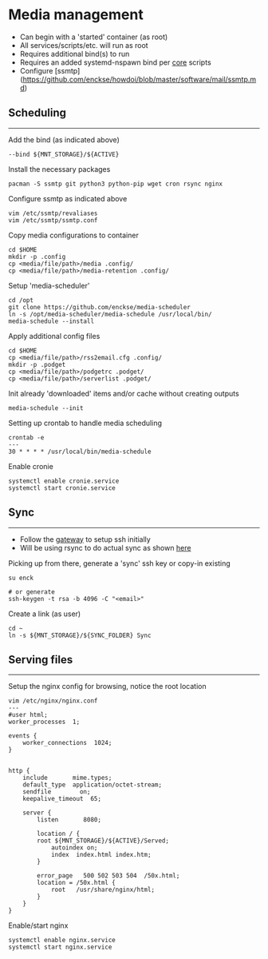 Media management
================
* Can begin with a 'started' container (as root)
* All services/scripts/etc. will run as root
* Requires additional bind(s) to run
* Requires an added systemd-nspawn bind per [core](https://github.com/enckse/core-scripts) scripts
* Configure [ssmtp] (https://github.com/enckse/howdoi/blob/master/software/mail/ssmtp.md)

## Scheduling
---

Add the bind (as indicated above)
```
--bind ${MNT_STORAGE}/${ACTIVE}
```

Install the necessary packages
```
pacman -S ssmtp git python3 python-pip wget cron rsync nginx
```

Configure ssmtp as indicated above
```
vim /etc/ssmtp/revaliases
vim /etc/ssmtp/ssmtp.conf
```

Copy media configurations to container
```
cd $HOME
mkdir -p .config
cp <media/file/path>/media .config/
cp <media/file/path>/media-retention .config/
```

Setup 'media-scheduler'
```
cd /opt
git clone https://github.com/enckse/media-scheduler
ln -s /opt/media-scheduler/media-schedule /usr/local/bin/
media-schedule --install
```

Apply additional config files
```
cd $HOME
cp <media/file/path>/rss2email.cfg .config/
mkdir -p .podget
cp <media/file/path>/podgetrc .podget/
cp <media/file/path>/serverlist .podget/
```

Init already 'downloaded' items and/or cache without creating outputs
```
media-schedule --init
```

Setting up crontab to handle media scheduling
```
crontab -e
---
30 * * * * /usr/local/bin/media-schedule
```

Enable cronie
```
systemctl enable cronie.service
systemctl start cronie.service
```

## Sync
---
* Follow the [gateway](https://github.com/enckse/howdoi/blob/master/software/containers/types/gateway.md) to setup ssh initially
* Will be using rsync to do actual sync as shown [here](https://github.com/enckse/home/blob/master/.bin/syncing)

Picking up from there, generate a 'sync' ssh key or copy-in existing
```
su enck

# or generate
ssh-keygen -t rsa -b 4096 -C "<email>"
```

Create a link (as user)
```
cd ~
ln -s ${MNT_STORAGE}/${SYNC_FOLDER} Sync
```

## Serving files
---

Setup the nginx config for browsing, notice the root location
```
vim /etc/nginx/nginx.conf
---
#user html;
worker_processes  1;

events {
    worker_connections  1024;
}


http {
    include       mime.types;
    default_type  application/octet-stream;
    sendfile        on;
    keepalive_timeout  65;

    server {
        listen       8080;
	
        location / {
	    root ${MNT_STORAGE}/${ACTIVE}/Served;
            autoindex on;
            index  index.html index.htm;
        }

        error_page   500 502 503 504  /50x.html;
        location = /50x.html {
            root   /usr/share/nginx/html;
        }
    }
}
```

Enable/start nginx
```
systemctl enable nginx.service
systemctl start nginx.service
```
